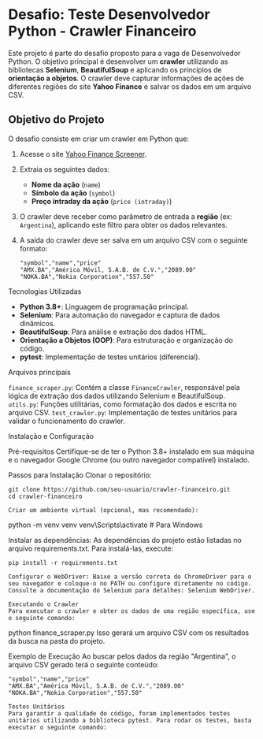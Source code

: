 # Desafio: Teste Desenvolvedor Python - Crawler Financeiro

Este projeto é parte do desafio proposto para a vaga de Desenvolvedor Python. O objetivo principal é desenvolver um **crawler** utilizando as bibliotecas **Selenium**, **BeautifulSoup** e aplicando os princípios de **orientação a objetos**. O crawler deve capturar informações de ações de diferentes regiões do site **Yahoo Finance** e salvar os dados em um arquivo CSV.

## Objetivo do Projeto

O desafio consiste em criar um crawler em Python que:
1. Acesse o site [Yahoo Finance Screener](https://finance.yahoo.com/screener/new).
2. Extraia os seguintes dados:
   - **Nome da ação** (`name`)
   - **Símbolo da ação** (`symbol`)
   - **Preço intraday da ação** (`price (intraday)`)
3. O crawler deve receber como parâmetro de entrada a **região** (ex: `Argentina`), aplicando este filtro para obter os dados relevantes.
4. A saída do crawler deve ser salva em um arquivo CSV com o seguinte formato:

   ```csv
   "symbol","name","price"
   "AMX.BA","América Móvil, S.A.B. de C.V.","2089.00"
   "NOKA.BA","Nokia Corporation","557.50"

Tecnologias Utilizadas

- **Python 3.8+**: Linguagem de programação principal.
- **Selenium**: Para automação do navegador e captura de dados dinâmicos.
- **BeautifulSoup**: Para análise e extração dos dados HTML.
- **Orientação a Objetos (OOP)**: Para estruturação e organização do código.
- **pytest**: Implementação de testes unitários (diferencial).


Arquivos principais

`finance_scraper.py`: Contém a classe `FinanceCrawler`, responsável pela lógica de extração dos dados utilizando Selenium e BeautifulSoup.
`utils.py`: Funções utilitárias, como formatação dos dados e escrita no arquivo CSV.
`test_crawler.py`: Implementação de testes unitários para validar o funcionamento do crawler.

Instalação e Configuração

Pré-requisitos
Certifique-se de ter o Python 3.8+ instalado em sua máquina e o navegador Google Chrome (ou outro navegador compatível) instalado.

Passos para Instalação
Clonar o repositório:

```
git clone https://github.com/seu-usuario/crawler-financeiro.git
cd crawler-financeiro

Criar um ambiente virtual (opcional, mas recomendado):

```
python -m venv venv
venv\Scripts\activate  # Para Windows

Instalar as dependências: As dependências do projeto estão listadas no arquivo requirements.txt. Para instalá-las, execute:

```
pip install -r requirements.txt

Configurar o WebDriver: Baixe a versão correta do ChromeDriver para o seu navegador e coloque-o no PATH ou configure diretamente no código. Consulte a documentação do Selenium para detalhes: Selenium WebDriver.

Executando o Crawler
Para executar o crawler e obter os dados de uma região específica, use o seguinte comando:

```
python finance_scraper.py
Isso gerará um arquivo CSV com os resultados da busca na pasta do projeto.

Exemplo de Execução
Ao buscar pelos dados da região "Argentina", o arquivo CSV gerado terá o seguinte conteúdo:

```
"symbol","name","price"
"AMX.BA","América Móvil, S.A.B. de C.V.","2089.00"
"NOKA.BA","Nokia Corporation","557.50"

Testes Unitários
Para garantir a qualidade do código, foram implementados testes unitários utilizando a biblioteca pytest. Para rodar os testes, basta executar o seguinte comando:

